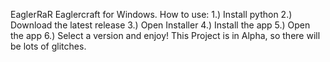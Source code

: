 EaglerRaR
Eaglercraft for Windows.
How to use:
1.) Install python
2.) Download the latest release
3.) Open Installer
4.) Install the app
5.) Open the app
6.) Select a version and enjoy!
This Project is in Alpha, so there will be lots of glitches.
